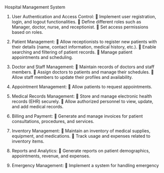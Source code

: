 Hospital Management System
1. User Authentication and Access Control:
 Implement user registration, login, and logout functionalities.
 Define different roles such as Manager, doctor, nurse, and receptionist.
 Set access permissions based on roles.
2. Patient Management:
 Allow receptionists to register new patients with their details (name, contact
information, medical history, etc.).
 Enable searching and filtering of patient records.
 Manage patient appointments and scheduling.
3. Doctor and Staff Management:
 Maintain records of doctors and staff members.
 Assign doctors to patients and manage their schedules.
 Allow staff members to update their profiles and availability.
4. Appointment Management:
 Allow patients to request appointments.
5. Medical Records Management:
 Store and manage electronic health records (EHR) securely.
 Allow authorized personnel to view, update, and add medical records.
6. Billing and Payment:
 Generate and manage invoices for patient consultations, procedures, and
services.
7. Inventory Management:
 Maintain an inventory of medical supplies, equipment, and medications.
 Track usage and expenses related to inventory items.
8. Reports and Analytics:
 Generate reports on patient demographics, appointments, revenue, and
expenses.

9. Emergency Management:
 Implement a system for handling emergency
